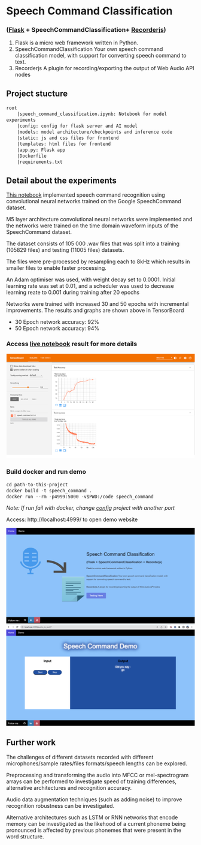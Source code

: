 # Speech Command Classification

### ([Flask](https://github.com/pallets/flask) + SpeechCommandClassification+ [Recorderjs](https://github.com/mattdiamond/Recorderjs))

1) Flask is a micro web framework written in Python.
2) SpeechCommandClassification Your own speech command classification model, with support for converting speech command to text.
3) Recorderjs A plugin for recording/exporting the output of Web Audio API nodes 

## Project stucture
```
root
    |speech_command_classification.ipynb: Notebook for model experiments 
    |config: config for flask server and AI model
    |models: model architecture/checkpoints and inference code
    |static: js and css files for frontend
    |templates: html files for frontend
    |app.py: Flask app
    |Dockerfile
    |requirements.txt
```
## Detail about the experiments
[This notebook](https://github.com/gnvml/Speech-Command-Classification-with-Flask/blob/master/speech_command_classification.ipynb) implemented speech command recognition using convolutional neural networks trained on the Google SpeechCommand dataset.

M5 layer architecture convolutional neural networks were implemented and the networks were trained on the time domain waveform inputs of the SpeechCommand dataset.

The dataset consists of 105 000 .wav files that was split into a training (105829 files) and testing (11005 files) datasets.

The files were pre-processed by resampling each to 8kHz which results in smaller files to enable faster processing.

An Adam optimiser was used, with weight decay set to 0.0001. Initial learning rate was set at 0.01, and a scheduler was used to decrease learning reate to 0.001 during training after 20 epochs

Networks were trained with increased 30 and 50 epochs with incremental improvements. The results and graphs are shown above in TensorBoard

*   30 Epoch network accuracy:  92%
*   50 Epoch network accuracy: 94%

### Access [live notebook](https://colab.research.google.com/drive/1V-HQeaBzyZu7nyJNo7uTAdE7i3_w59-T?usp=sharing) result for more details

![LossAndAccuracy](https://github.com/gnvml/Speech-Command-Classification-with-Flask/blob/master/experiment/loss_acc.png)


### Build docker and run demo

```
cd path-to-this-project
docker build -t speech_command .
docker run --rm -p4999:5000 -v$PWD:/code speech_command
```
*Note: If run fail with docker, change [config](https://github.com/gnvml/Speech-Command-Classification-with-Flask/blob/master/config/speech_command_config.yaml) project with another port*

Access: http://localhost:4999/ to open demo website

![Homepage](https://github.com/gnvml/Speech-Command-Classification-with-Flask/blob/master/experiment/home.png)
![Demo](https://github.com/gnvml/Speech-Command-Classification-with-Flask/blob/master/experiment/demo.png)



## Further work
The challenges of different datasets recorded with different microphones/sample rates/files formats/speech lengths can be explored.

Preprocessing and transforming the audio into MFCC or mel-spectrogram arrays can be performed to investigate speed of training differences, alternative architectures and recognition accuracy. 

Audio data augmentation techniques (such as adding noise) to improve recognition robustness can be investigated.

Alternative architectures such as LSTM or RNN networks that encode memory can be investigated as the likehood of a current phoneme being pronounced is affected by previous phonemes that were present in the word structure.